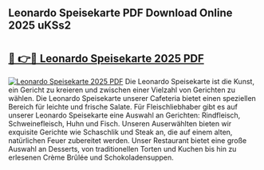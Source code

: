 ## Leonardo Speisekarte PDF Download Online 2025 uKSs2

# <h2><a href="http://gccl6c.nevu.top/?p=Leonardo+Speisekarte">🔗 👉🔴 Leonardo Speisekarte 2025 PDF</a></h2>

[![Leonardo Speisekarte 2025 PDF](https://i.imgur.com/dBaPXMq.png)](http://gccl6c.nevu.top/?p=Leonardo+Speisekarte)
Die Leonardo Speisekarte ist die Kunst, ein Gericht zu kreieren und zwischen einer Vielzahl von Gerichten zu wählen. Die Leonardo Speisekarte unserer Cafeteria bietet einen speziellen Bereich für leichte und frische Salate. Für Fleischliebhaber gibt es auf unserer Leonardo Speisekarte eine Auswahl an Gerichten: Rindfleisch, Schweinefleisch, Huhn und Fisch. Unseren Auserwählten bieten wir exquisite Gerichte wie Schaschlik und Steak an, die auf einem alten, natürlichen Feuer zubereitet werden. Unser Restaurant bietet eine große Auswahl an Desserts, von traditionellen Torten und Kuchen bis hin zu erlesenen Crème Brûlée und Schokoladensuppen.
